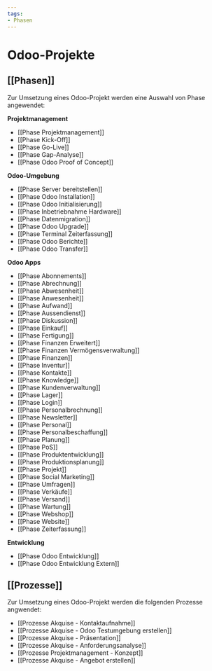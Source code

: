 ```yaml
---
tags:
- Phasen
---
```

# Odoo-Projekte

## [[Phasen]]

Zur Umsetzung eines Odoo-Projekt werden eine Auswahl von Phase angewendet:

**Projektmanagement**

* [[Phase Projektmanagement]]
* [[Phase Kick-Off]]
* [[Phase Go-Live]]
* [[Phase Gap-Analyse]]
* [[Phase Odoo Proof of Concept]]

**Odoo-Umgebung**

* [[Phase Server bereitstellen]]
* [[Phase Odoo Installation]]
* [[Phase Odoo Initialisierung]]
* [[Phase Inbetriebnahme Hardware]]
* [[Phase Datenmigration]]
* [[Phase Odoo Upgrade]]
* [[Phase Terminal Zeiterfassung]]
* [[Phase Odoo Berichte]]
* [[Phase Odoo Transfer]]

**Odoo Apps**

* [[Phase Abonnements]]
* [[Phase Abrechnung]]
* [[Phase Abwesenheit]]
* [[Phase Anwesenheit]]
* [[Phase Aufwand]]
* [[Phase Aussendienst]]
* [[Phase Diskussion]]
* [[Phase Einkauf]]
* [[Phase Fertigung]]
* [[Phase Finanzen Erweitert]]
* [[Phase Finanzen Vermögensverwaltung]]
* [[Phase Finanzen]]
* [[Phase Inventur]]
* [[Phase Kontakte]]
* [[Phase Knowledge]]
* [[Phase Kundenverwaltung]]
* [[Phase Lager]]
* [[Phase Login]]
* [[Phase Personalbrechnung]]
* [[Phase Newsletter]]
* [[Phase Personal]]
* [[Phase Personalbeschaffung]]
* [[Phase Planung]]
* [[Phase PoS]]
* [[Phase Produktentwicklung]]
* [[Phase Produktionsplanung]]
* [[Phase Projekt]]
* [[Phase Social Marketing]]
* [[Phase Umfragen]]
* [[Phase Verkäufe]]
* [[Phase Versand]]
* [[Phase Wartung]]
* [[Phase Webshop]]
* [[Phase Website]]
* [[Phase Zeiterfassung]]

**Entwicklung**

* [[Phase Odoo Entwicklung]]
* [[Phase Odoo Entwicklung Extern]]

## [[Prozesse]]

Zur Umsetzung eines Odoo-Projekt werden die folgenden Prozesse angwendet:

* [[Prozesse Akquise - Kontaktaufnahme]]
* [[Prozesse Akquise - Odoo Testumgebung erstellen]]
* [[Prozesse Akquise - Präsentation]]
* [[Prozesse Akquise - Anforderungsanalyse]]
* [[Prozesse Projektmanagement - Konzept]]
* [[Prozesse Akquise - Angebot erstellen]]

